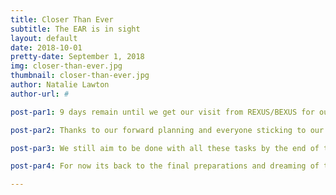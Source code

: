 ```yaml
---
title: Closer Than Ever
subtitle: The EAR is in sight
layout: default
date: 2018-10-01
pretty-date: September 1, 2018
img: closer-than-ever.jpg
thumbnail: closer-than-ever.jpg
author: Natalie Lawton
author-url: #

post-par1: 9 days remain until we get our visit from REXUS/BEXUS for our Experiment Acceptance Review (EAR) to tell us if we its a fly or no fly result. 

post-par2: Thanks to our forward planning and everyone sticking to our internal deadlines we now only have a couple of things left to do. Gluing some of our sensors down into permanent positions now all testing is wrapped up, cleaning out our pneuamtic system one last time before we fully seal it and last but not least getting the final weight of our boxes.

post-par3: We still aim to be done with all these tasks by the end of this week giving us a little breathing room and some time to clean up the lab ^^'

post-par4: For now its back to the final preparations and dreaming of the launch campaign.

---
```

